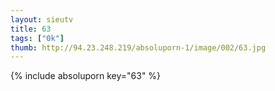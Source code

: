 ```yaml
--- 
layout: sieutv
title: 63
tags: ["0k"]
thumb: http://94.23.248.219/absoluporn-1/image/002/63.jpg
---
```

{% include absoluporn key="63" %} 
